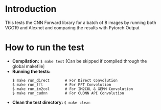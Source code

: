 # Introduction
This tests the CNN Forward library for a batch of 8 images by running both VGG19 and Alexnet and comparing the results with Pytorch Output

# How to run the test
 * **Compilation:**   `$ make test`  [Can be skipped if compiled through the global makefile]
 * **Running the tests:**
	```
	$ make run_direct		# For Direct Convolution
	$ make run_fft			# For FFT Convolution
	$ make run_im2col		# For IM2COL & GEMM Convolution
    $ make run_cudnn		# For CUDNN API Convolution
	```
 * **Clean the test directory:**  ```$ make clean```
